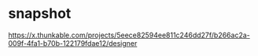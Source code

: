 # snapshot
https://x.thunkable.com/projects/5eece82594ee811c246dd27f/b266ac2a-009f-4fa1-b70b-122179fdae12/designer
